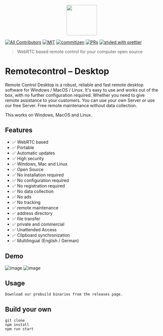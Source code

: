 <p align="center">
 <img width="100" height="100" src="https://codext.de/wp-content/uploads/2021/04/remotecontrol.jpg">
</p>


[![All Contributors](https://img.shields.io/badge/all_contributors-2-orange.svg?style=flat-square)](#contributors)
[![MIT](https://img.shields.io/packagist/l/doctrine/orm.svg?style=flat-square)]()
[![commitizen](https://img.shields.io/badge/commitizen-friendly-brightgreen.svg?style=flat-square)]()
[![PRs](https://img.shields.io/badge/PRs-welcome-brightgreen.svg?style=flat-square)]()
[![styled with prettier](https://img.shields.io/badge/styled_with-prettier-ff69b4.svg?style=flat-square)](https://github.com/prettier/prettier)

> WebRTC based remote control for your computer open source


# Remotecontrol – Desktop

Remote Control Desktop is a robust, reliable and fast remote desktop software for Windows / MacOS / Linux. It's easy to use and works out of the box, with no further configuration required. Whether you need to give remote assistance to your customers. You can use your own Server or use our free Server. Free remote maintenance without data collection.

This works on Windows, MacOS and Linux.

## Features
- ✅ WebRTC based
- ✅ Portable
- ✅ Automatic updates
- ✅ High security
- ✅ Windows, Mac and Linux
- ✅ Open Source
- ✅ No installation required
- ✅ No configuration required
- ✅ No registration required
- ✅ No data collection
- ✅ No ads
- ✅ No tracking
- ✅ remote maintenance
- ✅ address directory
- ✅ file transfer
- ✅ private and commercial
- ✅ Unattended Access
- ✅ Clipboard synchronization
- ✅ Multilingual (English / German)

## Demo
![image](https://user-images.githubusercontent.com/19570043/198855929-00e2a49e-456b-426c-a63a-e8d4d04fca04.png)
![image](https://user-images.githubusercontent.com/19570043/198855935-11a5e9be-e937-4557-a57a-3e1fd7e8365f.png)

## Usage
```
Download our prebuild binaries from the releases page.
```

## Build your own
```
git clone
npm install
npm run start
```
